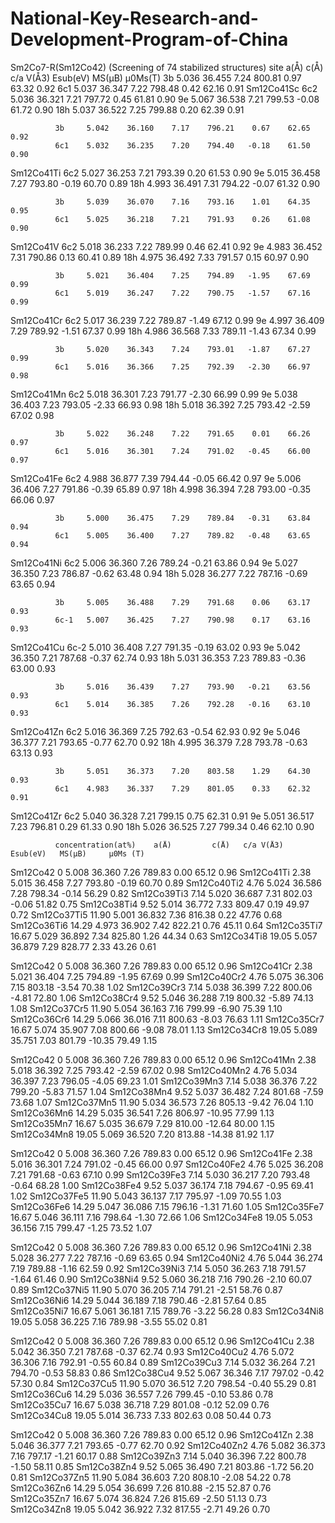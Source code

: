 # National-Key-Research-and-Development-Program-of-China
Sm2Co7-R(Sm12Co42)  (Screening of 74 stabilized structures)
              site    a(Å)     c(Å)     c/a     V(Å3)   Esub(eV)  MS(μB)  μ0Ms(T)
              3b     5.036    36.455    7.24    800.81    0.97    63.32    0.92 
              6c1    5.037    36.347    7.22    798.48    0.42    62.16    0.91 
Sm12Co41Sc    6c2    5.036    36.321    7.21    797.72    0.45    61.81    0.90 
              9e     5.067    36.538    7.21    799.53   -0.08    61.72    0.90 
              18h    5.037    36.522    7.25    799.88    0.20    62.39    0.91 
	          
              3b     5.042    36.160    7.17    796.21    0.67    62.65    0.92 
              6c1    5.032    36.235    7.20    794.40   -0.18    61.50    0.90 
Sm12Co41Ti    6c2    5.027    36.253    7.21    793.39    0.20    61.53    0.90 
              9e     5.015    36.458    7.27    793.80   -0.19    60.70    0.89 
              18h    4.993    36.491    7.31    794.22   -0.07    61.32    0.90 
	          
              3b     5.039    36.070    7.16    793.16    1.01    64.35    0.95 
              6c1    5.025    36.218    7.21    791.93    0.26    61.08    0.90 
Sm12Co41V     6c2    5.018    36.233    7.22    789.99    0.46    62.41    0.92 
              9e     4.983    36.452    7.31    790.86    0.13    60.41    0.89 
              18h    4.975    36.492    7.33    791.57    0.15    60.97    0.90 
	          
              3b     5.021    36.404    7.25    794.89   -1.95    67.69    0.99 
              6c1    5.019    36.247    7.22    790.75   -1.57    67.16    0.99 
Sm12Co41Cr    6c2    5.017    36.239    7.22    789.87   -1.49    67.12    0.99 
              9e     4.997    36.409    7.29    789.92   -1.51    67.37    0.99 
              18h    4.986    36.568    7.33    789.11   -1.43    67.34    0.99 
	          
              3b     5.020    36.343    7.24    793.01   -1.87    67.27    0.99 
              6c1    5.016    36.366    7.25    792.39   -2.30    66.97    0.98 
Sm12Co41Mn    6c2    5.018    36.301    7.23    791.77   -2.30    66.99    0.99 
              9e     5.038    36.403    7.23    793.05   -2.33    66.93    0.98 
              18h    5.018    36.392    7.25    793.42   -2.59    67.02    0.98 
	          
              3b     5.022    36.248    7.22    791.65    0.01    66.26    0.97 
              6c1    5.016    36.301    7.24    791.02   -0.45    66.00    0.97 
Sm12Co41Fe    6c2    4.988    36.877    7.39    794.44   -0.05    66.42    0.97 
              9e     5.006    36.406    7.27    791.86   -0.39    65.89    0.97 
              18h    4.998    36.394    7.28    793.00   -0.35    66.06    0.97 
	          
              3b     5.000    36.475    7.29    789.84   -0.31    63.84    0.94 
              6c1    5.005    36.400    7.27    789.82   -0.48    63.65    0.94 
Sm12Co41Ni    6c2    5.006    36.360    7.26    789.24   -0.21    63.86    0.94 
              9e     5.027    36.350    7.23    786.87   -0.62    63.48    0.94 
              18h    5.028    36.277    7.22    787.16   -0.69    63.65    0.94 
	          
              3b     5.005    36.488    7.29    791.68    0.06    63.17    0.93 
              6c-1   5.007    36.425    7.27    790.98    0.17    63.16    0.93 
Sm12Co41Cu    6c-2   5.010    36.408    7.27    791.35   -0.19    63.02    0.93 
              9e     5.042    36.350    7.21    787.68   -0.37    62.74    0.93 
              18h    5.031    36.353    7.23    789.83   -0.36    63.00    0.93 
	          
              3b     5.016    36.439    7.27    793.90   -0.21    63.56    0.93 
              6c1    5.014    36.385    7.26    792.28   -0.16    63.10    0.93 
Sm12Co41Zn    6c2    5.016    36.369    7.25    792.63   -0.54    62.93    0.92 
              9e     5.046    36.377    7.21    793.65   -0.77    62.70    0.92 
              18h    4.995    36.379    7.28    793.78   -0.63    63.13    0.93 
	          
              3b     5.051    36.373    7.20    803.58    1.29    64.30    0.93 
              6c1    4.983    36.337    7.29    801.05    0.33    62.32    0.91 
Sm12Co41Zr    6c2    5.040    36.328    7.21    799.15    0.75    62.31    0.91 
              9e     5.051    36.517    7.23    796.81    0.29    61.33    0.90 
              18h    5.026    36.525    7.27    799.34    0.46    62.10    0.90 
    
              concentration(at%)    a(Å)         c(Å)	c/a	V(Å3)	Esub(eV)   MS(μB)     μ0Ms (T)
Sm12Co42       0 	            5.008 	36.360 	7.26 	789.83 	 0.00 	   65.12 	0.96 
Sm12Co41Ti     2.38 	            5.015 	36.458 	7.27 	793.80 	-0.19 	   60.70 	0.89 
Sm12Co40Ti2    4.76 	            5.024 	36.586 	7.28 	798.34 	-0.14 	   56.29 	0.82 
Sm12Co39Ti3    7.14 	            5.020 	36.687 	7.31 	802.03 	-0.06 	   51.82 	0.75 
Sm12Co38Ti4    9.52 	            5.014 	36.772 	7.33 	809.47 	 0.19 	   49.97 	0.72 
Sm12Co37Ti5    11.90 	            5.001 	36.832 	7.36 	816.38 	 0.22 	   47.76 	0.68 
Sm12Co36Ti6    14.29 	            4.973 	36.902 	7.42 	822.21 	 0.76 	   45.11 	0.64 
Sm12Co35Ti7    16.67 	            5.029 	36.892 	7.34 	825.80 	 1.26 	   44.34 	0.63 
Sm12Co34Ti8    19.05 	            5.057 	36.879 	7.29 	828.77 	 2.33 	   43.26 	0.61 
              
Sm12Co42       0 	            5.008 	36.360 	7.26 	789.83 	 0.00 	   65.12 	0.96 
Sm12Co41Cr     2.38 	            5.021 	36.404 	7.25 	794.89 	-1.95 	   67.69 	0.99 
Sm12Co40Cr2    4.76 	            5.075 	36.306 	7.15 	803.18 	-3.54 	   70.38 	1.02 
Sm12Co39Cr3    7.14 	            5.038 	36.399 	7.22 	800.06 	-4.81 	   72.80 	1.06 
Sm12Co38Cr4    9.52 	            5.046 	36.288 	7.19 	800.32 	-5.89 	   74.13 	1.08 
Sm12Co37Cr5    11.90 	            5.054 	36.163 	7.16 	799.99 	-6.90 	   75.39 	1.10 
Sm12Co36Cr6    14.29 	            5.066 	36.016 	7.11 	800.63 	-8.03 	   76.63 	1.11 
Sm12Co35Cr7    16.67 	            5.074 	35.907 	7.08 	800.66 	-9.08 	   78.01 	1.13 
Sm12Co34Cr8    19.05 	            5.089 	35.751 	7.03 	801.79 	-10.35 	   79.49 	1.15 

Sm12Co42       0 	            5.008 	36.360 	7.26 	789.83 	 0.00 	   65.12 	0.96 
Sm12Co41Mn     2.38 	            5.018 	36.392 	7.25 	793.42 	-2.59 	   67.02 	0.98 
Sm12Co40Mn2    4.76 	            5.034 	36.397 	7.23 	796.05 	-4.05 	   69.23 	1.01 
Sm12Co39Mn3    7.14 	            5.038 	36.376 	7.22 	799.20 	-5.83 	   71.57 	1.04 
Sm12Co38Mn4    9.52 	            5.037 	36.482 	7.24 	801.68 	-7.59 	   73.68 	1.07 
Sm12Co37Mn5    11.90 	            5.034 	36.573 	7.26 	805.13 	-9.42 	   76.04 	1.10 
Sm12Co36Mn6    14.29 	            5.035 	36.541 	7.26 	806.97 	-10.95 	   77.99 	1.13 
Sm12Co35Mn7    16.67 	            5.035 	36.679 	7.29 	810.00 	-12.64 	   80.00 	1.15 
Sm12Co34Mn8    19.05 	            5.069 	36.520 	7.20 	813.88 	-14.38 	   81.92 	1.17 
 
Sm12Co42       0 	            5.008 	36.360 	7.26 	789.83 	 0.00 	   65.12 	0.96 
Sm12Co41Fe     2.38 	            5.016 	36.301 	7.24 	791.02 	-0.45 	   66.00 	0.97 
Sm12Co40Fe2    4.76 	            5.025 	36.208 	7.21 	791.68 	-0.63 	   67.10 	0.99 
Sm12Co39Fe3    7.14 	            5.030 	36.217 	7.20 	793.48 	-0.64 	   68.28 	1.00 
Sm12Co38Fe4    9.52 	            5.037 	36.174 	7.18 	794.67 	-0.95 	   69.41 	1.02 
Sm12Co37Fe5    11.90 	            5.043 	36.137 	7.17 	795.97 	-1.09 	   70.55 	1.03 
Sm12Co36Fe6    14.29 	            5.047 	36.086 	7.15 	796.16 	-1.31 	   71.60 	1.05 
Sm12Co35Fe7    16.67 	            5.046 	36.111 	7.16 	798.64 	-1.30 	   72.66 	1.06 
Sm12Co34Fe8    19.05 	            5.053 	36.156 	7.15 	799.47 	-1.25 	   73.52 	1.07 

Sm12Co42       0 	            5.008 	36.360 	7.26 	789.83 	 0.00 	   65.12 	0.96 
Sm12Co41Ni     2.38 	            5.028 	36.277 	7.22 	787.16 	-0.69 	   63.65 	0.94 
Sm12Co40Ni2    4.76 	            5.044 	36.274 	7.19 	789.88 	-1.16 	   62.59 	0.92 
Sm12Co39Ni3    7.14 	            5.050 	36.263 	7.18 	791.57 	-1.64 	   61.46 	0.90 
Sm12Co38Ni4    9.52 	            5.060 	36.218 	7.16 	790.26 	-2.10 	   60.07 	0.89 
Sm12Co37Ni5    11.90 	            5.070 	36.205 	7.14 	791.21 	-2.51 	   58.76 	0.87 
Sm12Co36Ni6    14.29 	            5.044 	36.189 	7.18 	790.46 	-2.81 	   57.64 	0.85 
Sm12Co35Ni7    16.67 	            5.061 	36.181 	7.15 	789.76 	-3.22 	   56.28 	0.83 
Sm12Co34Ni8    19.05 	            5.058 	36.225 	7.16 	789.98 	-3.55 	   55.02 	0.81 

Sm12Co42       0 	            5.008 	36.360 	7.26 	789.83 	 0.00 	   65.12 	0.96 
Sm12Co41Cu     2.38 	            5.042 	36.350 	7.21 	787.68 	-0.37 	   62.74 	0.93 
Sm12Co40Cu2    4.76 	            5.072 	36.306 	7.16 	792.91 	-0.55 	   60.84 	0.89 
Sm12Co39Cu3    7.14 	            5.032 	36.264 	7.21 	794.70 	-0.53 	   58.83 	0.86 
Sm12Co38Cu4    9.52 	            5.067 	36.346 	7.17 	797.02 	-0.42 	   57.30 	0.84 
Sm12Co37Cu5    11.90 	            5.070 	36.512 	7.20 	798.54 	-0.40 	   55.29 	0.81 
Sm12Co36Cu6    14.29 	            5.036 	36.557 	7.26 	799.45 	-0.10 	   53.86 	0.78 
Sm12Co35Cu7    16.67 	            5.038 	36.718 	7.29 	801.08 	-0.12 	   52.09 	0.76 
Sm12Co34Cu8    19.05 	            5.014 	36.733 	7.33 	802.63 	 0.08 	   50.44 	0.73 

Sm12Co42       0 	            5.008 	36.360 	7.26 	789.83 	 0.00 	   65.12 	0.96 
Sm12Co41Zn     2.38 	            5.046 	36.377 	7.21 	793.65 	-0.77 	   62.70 	0.92 
Sm12Co40Zn2    4.76 	            5.082 	36.373 	7.16 	797.17 	-1.21 	   60.17 	0.88 
Sm12Co39Zn3    7.14 	            5.040 	36.396 	7.22 	800.78 	-1.50 	   58.11 	0.85 
Sm12Co38Zn4    9.52 	            5.065 	36.490 	7.21 	803.86 	-1.72 	   56.20 	0.81 
Sm12Co37Zn5    11.90 	            5.084 	36.603 	7.20 	808.10 	-2.08 	   54.22 	0.78 
Sm12Co36Zn6    14.29 	            5.054 	36.699 	7.26 	810.88 	-2.15 	   52.87 	0.76 
Sm12Co35Zn7    16.67 	            5.074 	36.824 	7.26 	815.69 	-2.50 	   51.13 	0.73 
Sm12Co34Zn8    19.05 	            5.042 	36.922 	7.32 	817.55 	-2.71 	   49.26 	0.70 

